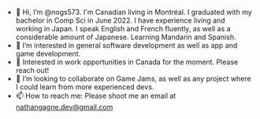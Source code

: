 - 👋 Hi, I’m @nogs573. I'm Canadian living in Montréal. I graduated with my bachelor in Comp Sci in June 2022. I have experience 
  living and working in Japan. I speak English and French fluently, as well as a considerable amount of Japanese. Learning Mandarin and Spanish.
- 👀 I’m interested in general software development as well as app and game development.
- 🌱 Interested in work opportunities in Canada for the moment. Please reach out!
- 💞️ I’m looking to collaborate on Game Jams, as well as any project where I could learn from more
  experienced devs.
- 📫 How to reach me: Please shoot me an email at nathangagne.dev@gmail.com

<!---
nogs573/nogs573 is a ✨ special ✨ repository because its `README.md` (this file) appears on your GitHub profile.
You can click the Preview link to take a look at your changes.
--->
